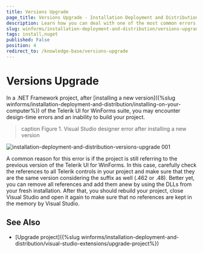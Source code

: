 ```yaml
---
title: Versions Upgrade
page_title: Versions Upgrade - Installation Deployment and Distribution
description: Learn how you can deal with one of the most common errors, after installing a new version of Telrik UI for WinForms. 
slug: winforms/installation-deployment-and-distribution/versions-upgrade
tags: install,nuget
published: False
position: 4
redirect_to: /knowledge-base/versions-upgrade
---
```


# Versions Upgrade 

In a .NET Framework project, after [installing a new version]({%slug winforms/installation-deployment-and-distribution/installing-on-your-computer%}) of the Telerik UI for WinForms suite, you may encounter design-time errors and an inability to build your project.

>caption Figure 1. Visual Studio designer error after installing a new version

![installation-deployment-and-distribution-versions-upgrade 001](images/installation-deployment-and-distribution-versions-upgrade001.png)

A common reason for this error is if the project is still referring to the previous version of the Telerik UI for WinForms. In this case, carefully check the references to all Telerik controls in your project and make sure that they are the same version considering the suffix as well (.462 or .48). Better yet, you can remove all references and add them anew by using the DLLs from your fresh installation. After that, you should rebuild your project, close Visual Studio and open it again to make sure that no references are kept in the memory by Visual Studio.  


## See Also

* [Upgrade project]({%slug winforms/installation-deployment-and-distribution/visual-studio-extensions/upgrade-project%})
